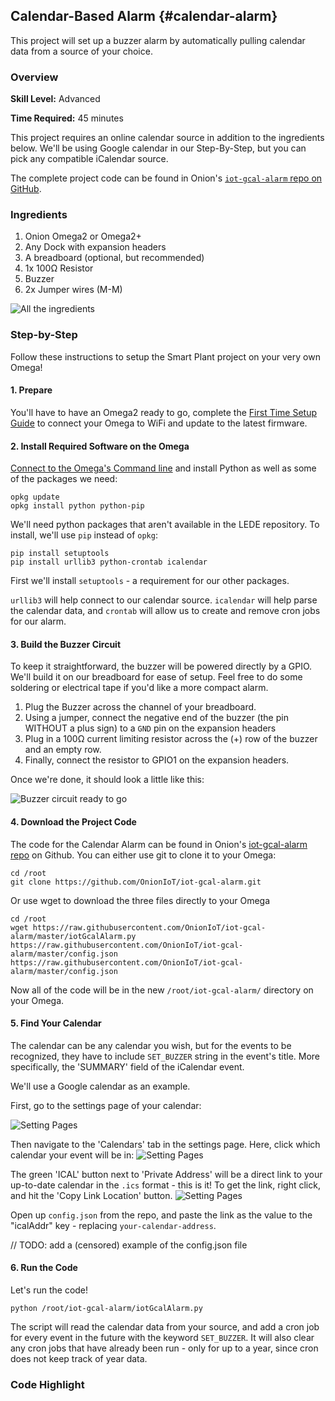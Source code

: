 ## Calendar-Based Alarm {#calendar-alarm}


This project will set up a buzzer alarm by automatically pulling calendar data from a source of your choice.

### Overview

**Skill Level:** Advanced

**Time Required:** 45 minutes

This project requires an online calendar source in addition to the ingredients below. We'll be using Google calendar in our Step-By-Step, but you can pick any compatible iCalendar source.

The complete project code can be found in Onion's [`iot-gcal-alarm` repo on GitHub](https://github.com/OnionIoT/iot-gcal-alarm).


### Ingredients

1. Onion Omega2 or Omega2+
1. Any Dock with expansion headers
1. A breadboard (optional, but recommended)
1. 1x 100Ω Resistor
1. Buzzer
1. 2x Jumper wires (M-M)


![All the ingredients](./img/gcal-alarm-ingredients.jpg)


### Step-by-Step

Follow these instructions to setup the Smart Plant project on your very own Omega!


#### 1. Prepare

You'll have to have an Omega2 ready to go, complete the [First Time Setup Guide](https://docs.onion.io/omega2-docs/first-time-setup.html) to connect your Omega to WiFi and update to the latest firmware.


#### 2. Install Required Software on the Omega

[Connect to the Omega's Command line](https://docs.onion.io/omega2-docs/connecting-to-the-omega-terminal.html#connecting-to-the-omega-terminal-ssh) and install Python as well as some of the packages we need:

```
opkg update
opkg install python python-pip
```

We'll need python packages that aren't available in the LEDE repository. To install, we'll use `pip` instead of `opkg`:

```
pip install setuptools
pip install urllib3 python-crontab icalendar
```

First we'll install `setuptools` - a requirement for our other packages.

`urllib3` will help connect to our calendar source. `icalendar` will help parse the calendar data, and `crontab` will allow us to create and remove cron jobs for our alarm.


#### 3. Build the Buzzer Circuit

To keep it straightforward, the buzzer will be powered directly by a GPIO. We'll build it on our breadboard for ease of setup. Feel free to do some soldering or electrical tape if you'd like a more compact alarm.

1. Plug the Buzzer across the channel of your breadboard.
1. Using a jumper, connect the negative end of the buzzer (the pin WITHOUT a plus sign) to a `GND` pin on the expansion headers
1. Plug in a 100Ω current limiting resistor across the (+) row of the buzzer and an empty row.
1. Finally, connect the resistor to GPIO1 on the expansion headers.

Once we're done, it should look a little like this:

![Buzzer circuit ready to go](./img/gcal-alarm-setup.jpg)


#### 4. Download the Project Code

The code for the Calendar Alarm can be found in Onion's [iot-gcal-alarm repo](https://github.com/OnionIoT/iot-gcal-alarm) on Github. You can either use git to clone it to your Omega:

```
cd /root
git clone https://github.com/OnionIoT/iot-gcal-alarm.git
```

Or use wget to download the three files directly to your Omega
```
cd /root
wget https://raw.githubusercontent.com/OnionIoT/iot-gcal-alarm/master/iotGcalAlarm.py https://raw.githubusercontent.com/OnionIoT/iot-gcal-alarm/master/config.json https://raw.githubusercontent.com/OnionIoT/iot-gcal-alarm/master/config.json
```

Now all of the code will be in the new `/root/iot-gcal-alarm/` directory on your Omega.

#### 5. Find Your Calendar

The calendar can be any calendar you wish, but for the events to be recognized, they have to include `SET_BUZZER` string in the event's title. More specifically, the 'SUMMARY' field of the iCalendar event.

We'll use a Google calendar as an example.

First, go to the settings page of your calendar:

![Setting Pages](./img/gcal-alarm-find-1.png)

Then navigate to the 'Calendars' tab in the settings page. Here, click which calendar your event will be in:
![Setting Pages](./img/gcal-alarm-find-2.png)

The green 'ICAL' button next to 'Private Address' will be a direct link to your up-to-date calendar in the `.ics` format - this is it! To get the link, right click, and hit the 'Copy Link Location' button.
![Setting Pages](./img/gcal-alarm-find-3.png)

Open up `config.json` from the repo, and paste the link as the value to the "icalAddr" key - replacing `your-calendar-address`.

// TODO: add a (censored) example of the config.json file


#### 6. Run the Code

Let's run the code!

```
python /root/iot-gcal-alarm/iotGcalAlarm.py
```

The script will read the calendar data from your source, and add a cron job for every event in the future with the keyword `SET_BUZZER`. It will also clear any cron jobs that have already been run - only for up to a year, since cron does not keep track of year data.


### Code Highlight

<!-- // one or two paragraphs (max) about something cool we did in the code -->
<!-- //	just give a brief description/overview and provide links to where they can learn more (Onion Docs, online resources, etc) -->
